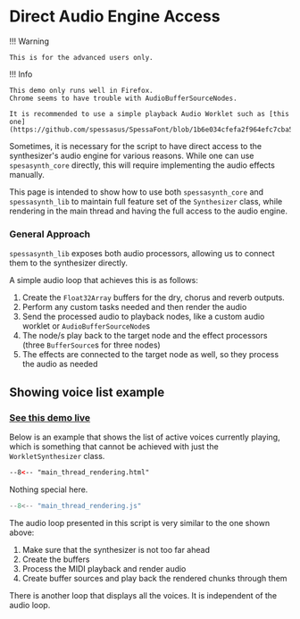 # Direct Audio Engine Access

!!! Warning

    This is for the advanced users only.

!!! Info

    This demo only runs well in Firefox.
    Chrome seems to have trouble with AudioBufferSourceNodes.
    
    It is recommended to use a simple playback Audio Worklet such as [this one](https://github.com/spessasus/SpessaFont/blob/1b6e034cfefa2f964efc7cba5838a42ee26fcb0f/public/audio_worklet.js).

Sometimes, it is necessary for the script to have direct access to the synthesizer's audio engine for various reasons.
While one can use `spesasynth_core` directly, this will require implementing the audio effects manually.

This page is intended to show how to use both `spessasynth_core` and `spessasynth_lib` to maintain full feature set of the `Synthesizer` class,
 while rendering in the main thread and having the full access to the audio engine.
 
### General Approach
`spessasynth_lib` exposes both audio processors, allowing us to connect them to the synthesizer directly.

A simple audio loop that achieves this is as follows:
1. Create the `Float32Array` buffers for the dry, chorus and reverb outputs.
2. Perform any custom tasks needed and then render the audio
3. Send the processed audio to playback nodes, like a custom audio worklet or `AudioBufferSourceNode`s
4. The node/s play back to the target node and the effect processors (three `BufferSource`s for three nodes)
5. The effects are connected to the target node as well, so they process the audio as needed

## Showing voice list example

### [See this demo live](https://spessasus.github.io/spessasynth_lib/examples/main_thread_rendering.html)

Below is an example that shows the list of active voices currently playing,
which is something that cannot be achieved with just the `WorkletSynthesizer` class.


```html title='main_thread_rendering.html'
--8<-- "main_thread_rendering.html"
```
Nothing special here.


```js title='main_thread_rendering.js'
--8<-- "main_thread_rendering.js"
```


The audio loop presented in this script is very similar to the one shown above:
1. Make sure that the synthesizer is not too far ahead
2. Create the buffers
3. Process the MIDI playback and render audio
4. Create buffer sources and play back the rendered chunks through them

There is another loop that displays all the voices. It is independent of the audio loop.
